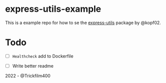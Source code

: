 # express-utils-example

This is a example repo for how to se the [express-utils](https://github.com/Kopf02/express-utils) package by @kopf02.

# Todo
- [ ] `Healthcheck` add to Dockerfile
- [ ] Write better readme


2022 - @Trickfilm400
